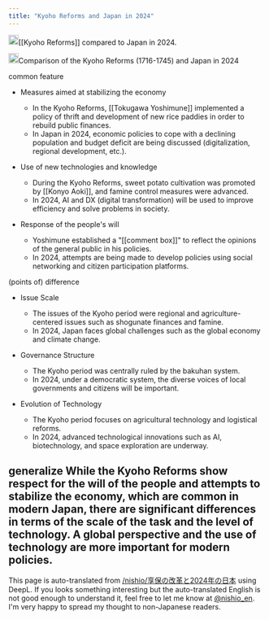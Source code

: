 ```yaml
---
title: "Kyoho Reforms and Japan in 2024"
---
```


<img src='https://scrapbox.io/api/pages/nishio-en/nishio/icon' alt='nishio.icon' height="19.5"/>[[Kyoho Reforms]] compared to Japan in 2024.

<img src='https://scrapbox.io/api/pages/nishio-en/gpt/icon' alt='gpt.icon' height="19.5"/>Comparison of the Kyoho Reforms (1716-1745) and Japan in 2024

common feature
- Measures aimed at stabilizing the economy
    - In the Kyoho Reforms, [[Tokugawa Yoshimune]] implemented a policy of thrift and development of new rice paddies in order to rebuild public finances.
    - In Japan in 2024, economic policies to cope with a declining population and budget deficit are being discussed (digitalization, regional development, etc.).

- Use of new technologies and knowledge
    - During the Kyoho Reforms, sweet potato cultivation was promoted by [[Konyo Aoki]], and famine control measures were advanced.
    - In 2024, AI and DX (digital transformation) will be used to improve efficiency and solve problems in society.

- Response of the people's will
    - Yoshimune established a "[[comment box]]" to reflect the opinions of the general public in his policies.
    - In 2024, attempts are being made to develop policies using social networking and citizen participation platforms.

(points of) difference
- Issue Scale
    - The issues of the Kyoho period were regional and agriculture-centered issues such as shogunate finances and famine.
    - In 2024, Japan faces global challenges such as the global economy and climate change.

- Governance Structure
    - The Kyoho period was centrally ruled by the bakuhan system.
    - In 2024, under a democratic system, the diverse voices of local governments and citizens will be important.

- Evolution of Technology
    - The Kyoho period focuses on agricultural technology and logistical reforms.
    - In 2024, advanced technological innovations such as AI, biotechnology, and space exploration are underway.

generalize
While the Kyoho Reforms show respect for the will of the people and attempts to stabilize the economy, which are common in modern Japan, there are significant differences in terms of the scale of the task and the level of technology. A global perspective and the use of technology are more important for modern policies.
---
This page is auto-translated from [/nishio/享保の改革と2024年の日本](https://scrapbox.io/nishio/享保の改革と2024年の日本) using DeepL. If you looks something interesting but the auto-translated English is not good enough to understand it, feel free to let me know at [@nishio_en](https://twitter.com/nishio_en). I'm very happy to spread my thought to non-Japanese readers.